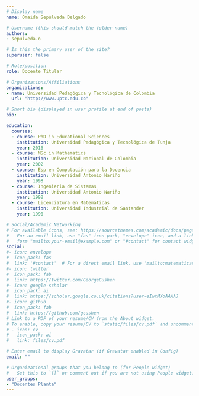 ```yaml
---
# Display name
name: Omaida Sepúlveda Delgado

# Username (this should match the folder name)
authors:
- sepulveda-o

# Is this the primary user of the site?
superuser: false

# Role/position
role: Docente Titular

# Organizations/Affiliations
organizations:
- name: Universidad Pedagógica y Tecnológica de Colombia
  url: "http://www.uptc.edu.co"

# Short bio (displayed in user profile at end of posts)
bio: 

education:
  courses:
  - course: PhD in Educational Sciences
    institution: Universidad Pedagógica y Tecnológica de Tunja
    year: 2016
  - course: MSc in Mathematics
    institution: Universidad Nacional de Colombia
    year: 2002
  - course: Esp en Computación para la Docencia
    institution: Universidad Antonio Nariño
    year: 1998
  - course: Ingenieria de Sistemas
    institution: Universidad Antonio Nariño
    year: 1998
  - course: Licenciatura en Matemáticas
    institution: Universidad Industrial de Santander
    year: 1990

# Social/Academic Networking
# For available icons, see: https://sourcethemes.com/academic/docs/page-builder/#icons
#   For an email link, use "fas" icon pack, "envelope" icon, and a link in the
#   form "mailto:your-email@example.com" or "#contact" for contact widget.
social:
#- icon: envelope
#  icon_pack: fas
#  link: '#contact'  # For a direct email link, use "mailto:matematicasyestadistica@uptc.edu.co".
#- icon: twitter
#  icon_pack: fab
#  link: https://twitter.com/GeorgeCushen
#- icon: google-scholar
#  icon_pack: ai
#  link: https://scholar.google.co.uk/citations?user=sIwtMXoAAAAJ
#- icon: github
#  icon_pack: fab
#  link: https://github.com/gcushen
# Link to a PDF of your resume/CV from the About widget.
# To enable, copy your resume/CV to `static/files/cv.pdf` and uncomment the lines below.
# - icon: cv
#   icon_pack: ai
#   link: files/cv.pdf

# Enter email to display Gravatar (if Gravatar enabled in Config)
email: ""

# Organizational groups that you belong to (for People widget)
#   Set this to `[]` or comment out if you are not using People widget.
user_groups:
- "Docentes Planta"
---
```



